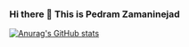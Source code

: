 ### Hi there 👋 This is Pedram Zamaninejad

<!--
**pedramzamaninejad/pedramzamaninejad** is a ✨ _special_ ✨ repository because its `README.md` (this file) appears on your GitHub profile.

Here are some ideas to get you started:

- 🔭 I’m currently working on ...
- 🌱 I’m currently learning ...
- 👯 I’m looking to collaborate on ...
- 🤔 I’m looking for help with ...
- 💬 Ask me about ...
- 📫 How to reach me: ...
- 😄 Pronouns: ...
- ⚡ Fun fact: ...
-->
[![Anurag's GitHub stats](https://github-readme-stats.vercel.app/api?username=pedramzamaninejad&show_icons=true&theme=onedark)](https://github.com/anuraghazra/github-readme-stats#gh-dark-mode-only)
